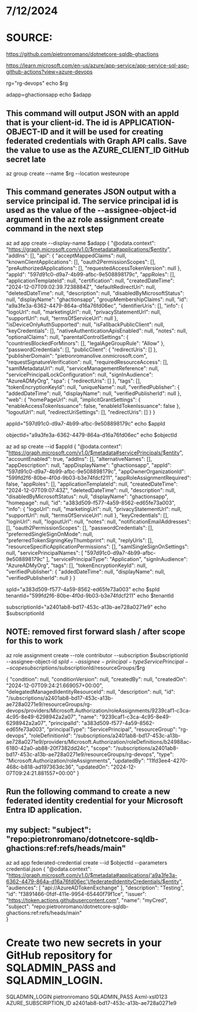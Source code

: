 # 7/12/2024
# SOURCE: 
https://github.com/pietronromano/dotnetcore-sqldb-ghactions

https://learn.microsoft.com/en-us/azure/app-service/app-service-sql-asp-github-actions?view=azure-devops


rg="rg-devops"
echo $rg

adapp=ghactionsapp
echo $adapp

## This command will output JSON with an appId that is your client-id. The id is APPLICATION-OBJECT-ID and it will be used for creating federated credentials with Graph API calls. Save the value to use as the AZURE_CLIENT_ID GitHub secret late
az group create --name $rg --location westeurope

## This command generates JSON output with a service principal id. The service principal id is used as the value of the --assignee-object-id argument in the az role assignment create command in the next step
az ad app create --display-name $adapp
{
  "@odata.context": "https://graph.microsoft.com/v1.0/$metadata#applications/$entity",
  "addIns": [],
  "api": {
    "acceptMappedClaims": null,
    "knownClientApplications": [],
    "oauth2PermissionScopes": [],
    "preAuthorizedApplications": [],
    "requestedAccessTokenVersion": null
  },
  "appId": "597d91c0-d9a7-4b99-afbc-9e508898179c",
  "appRoles": [],
  "applicationTemplateId": null,
  "certification": null,
  "createdDateTime": "2024-12-07T09:02:39.7238884Z",
  "defaultRedirectUri": null,
  "deletedDateTime": null,
  "description": null,
  "disabledByMicrosoftStatus": null,
  "displayName": "ghactionsapp",
  "groupMembershipClaims": null,
  "id": "a9a3fe3a-6362-4479-864a-d16a76fd06ec",
  "identifierUris": [],
  "info": {
    "logoUrl": null,
    "marketingUrl": null,
    "privacyStatementUrl": null,
    "supportUrl": null,
    "termsOfServiceUrl": null
  },
  "isDeviceOnlyAuthSupported": null,
  "isFallbackPublicClient": null,
  "keyCredentials": [],
  "nativeAuthenticationApisEnabled": null,
  "notes": null,
  "optionalClaims": null,
  "parentalControlSettings": {
    "countriesBlockedForMinors": [],
    "legalAgeGroupRule": "Allow"
  },
  "passwordCredentials": [],
  "publicClient": {
    "redirectUris": []
  },
  "publisherDomain": "pietronromanolive.onmicrosoft.com",
  "requestSignatureVerification": null,
  "requiredResourceAccess": [],
  "samlMetadataUrl": null,
  "serviceManagementReference": null,
  "servicePrincipalLockConfiguration": null,
  "signInAudience": "AzureADMyOrg",
  "spa": {
    "redirectUris": []
  },
  "tags": [],
  "tokenEncryptionKeyId": null,
  "uniqueName": null,
  "verifiedPublisher": {
    "addedDateTime": null,
    "displayName": null,
    "verifiedPublisherId": null
  },
  "web": {
    "homePageUrl": null,
    "implicitGrantSettings": {
      "enableAccessTokenIssuance": false,
      "enableIdTokenIssuance": false
    },
    "logoutUrl": null,
    "redirectUriSettings": [],
    "redirectUris": []
  }
}


appId="597d91c0-d9a7-4b99-afbc-9e508898179c"
echo $appId

objectId="a9a3fe3a-6362-4479-864a-d16a76fd06ec"
echo $objectId

az ad sp create --id $appId
{
  "@odata.context": "https://graph.microsoft.com/v1.0/$metadata#servicePrincipals/$entity",
  "accountEnabled": true,
  "addIns": [],
  "alternativeNames": [],
  "appDescription": null,
  "appDisplayName": "ghactionsapp",
  "appId": "597d91c0-d9a7-4b99-afbc-9e508898179c",
  "appOwnerOrganizationId": "599fd2f6-80be-4f0d-9b03-b3e74fdcf211",
  "appRoleAssignmentRequired": false,
  "appRoles": [],
  "applicationTemplateId": null,
  "createdDateTime": "2024-12-07T09:07:43Z",
  "deletedDateTime": null,
  "description": null,
  "disabledByMicrosoftStatus": null,
  "displayName": "ghactionsapp",
  "homepage": null,
  "id": "a383d509-f577-4a59-8562-ed65fe73a003",
  "info": {
    "logoUrl": null,
    "marketingUrl": null,
    "privacyStatementUrl": null,
    "supportUrl": null,
    "termsOfServiceUrl": null
  },
  "keyCredentials": [],
  "loginUrl": null,
  "logoutUrl": null,
  "notes": null,
  "notificationEmailAddresses": [],
  "oauth2PermissionScopes": [],
  "passwordCredentials": [],
  "preferredSingleSignOnMode": null,
  "preferredTokenSigningKeyThumbprint": null,
  "replyUrls": [],
  "resourceSpecificApplicationPermissions": [],
  "samlSingleSignOnSettings": null,
  "servicePrincipalNames": [
    "597d91c0-d9a7-4b99-afbc-9e508898179c"
  ],
  "servicePrincipalType": "Application",
  "signInAudience": "AzureADMyOrg",
  "tags": [],
  "tokenEncryptionKeyId": null,
  "verifiedPublisher": {
    "addedDateTime": null,
    "displayName": null,
    "verifiedPublisherId": null
  }
}

spId="a383d509-f577-4a59-8562-ed65fe73a003"
echo $spId
tenantId="599fd2f6-80be-4f0d-9b03-b3e74fdcf211"
echo $tenantId

subscriptionId="a2401ab8-bd17-453c-a13b-ae728a0271e9"
echo $subscriptionId

## NOTE: removed first forward slash / after scope for this to work
az role assignment create --role contributor --subscription $subscriptionId --assignee-object-id  $spId --assignee-principal-type ServicePrincipal --scope subscriptions/$subscriptionId/resourceGroups/$rg

{
  "condition": null,
  "conditionVersion": null,
  "createdBy": null,
  "createdOn": "2024-12-07T09:24:21.669057+00:00",
  "delegatedManagedIdentityResourceId": null,
  "description": null,
  "id": "/subscriptions/a2401ab8-bd17-453c-a13b-ae728a0271e9/resourceGroups/rg-devops/providers/Microsoft.Authorization/roleAssignments/9239caf1-c3ca-4c95-8e49-6298942a2a07",
  "name": "9239caf1-c3ca-4c95-8e49-6298942a2a07",
  "principalId": "a383d509-f577-4a59-8562-ed65fe73a003",
  "principalType": "ServicePrincipal",
  "resourceGroup": "rg-devops",
  "roleDefinitionId": "/subscriptions/a2401ab8-bd17-453c-a13b-ae728a0271e9/providers/Microsoft.Authorization/roleDefinitions/b24988ac-6180-42a0-ab88-20f7382dd24c",
  "scope": "/subscriptions/a2401ab8-bd17-453c-a13b-ae728a0271e9/resourceGroups/rg-devops",
  "type": "Microsoft.Authorization/roleAssignments",
  "updatedBy": "11fd3ee4-4270-468c-b818-ad197363dc36",
  "updatedOn": "2024-12-07T09:24:21.881557+00:00"
}

## Run the following command to create a new federated identity credential for your Microsoft Entra ID application.
## my subject:  "subject": "repo:pietronromano/dotnetcore-sqldb-ghactions:ref:refs/heads/main"
az ad app federated-credential create --id $objectId --parameters credential.json
{
  "@odata.context": "https://graph.microsoft.com/v1.0/$metadata#applications('a9a3fe3a-6362-4479-864a-d16a76fd06ec')/federatedIdentityCredentials/$entity",
  "audiences": [
    "api://AzureADTokenExchange"
  ],
  "description": "Testing",
  "id": "f3891466-0fdf-411e-9954-65440f79f1ce",
  "issuer": "https://token.actions.githubusercontent.com",
  "name": "myCred",
  "subject": "repo:pietronromano/dotnetcore-sqldb-ghactions:ref:refs/heads/main"      
}


# Create two new secrets in your GitHub repository for SQLADMIN_PASS and SQLADMIN_LOGIN.
SQLADMIN_LOGIN pietronromano
SQLADMIN_PASS Axml-xsl0123
AZURE_SUBSCRIPTION_ID a2401ab8-bd17-453c-a13b-ae728a0271e9
